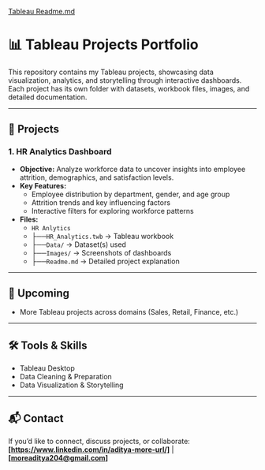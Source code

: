 [Tableau Readme.md](https://github.com/user-attachments/files/22621319/Tableau.Readme.md)
# 📊 Tableau Projects Portfolio

This repository contains my Tableau projects, showcasing data visualization, analytics, and storytelling through interactive dashboards. Each project has its own folder with datasets, workbook files, images, and detailed documentation.

---

## 🚀 Projects

### 1. HR Analytics Dashboard
- **Objective:** Analyze workforce data to uncover insights into employee attrition, demographics, and satisfaction levels.  
- **Key Features:**
  - Employee distribution by department, gender, and age group
  - Attrition trends and key influencing factors
  - Interactive filters for exploring workforce patterns
- **Files:**
  - `HR Anlytics`
  -   ├──`HR_Analytics.twb` → Tableau workbook  
  -   ├──`Data/` → Dataset(s) used  
  -   ├──`Images/` → Screenshots of dashboards  
  -   ├──`Readme.md` → Detailed project explanation  

---

## 📌 Upcoming
- More Tableau projects across domains (Sales, Retail, Finance, etc.)

---

## 🛠️ Tools & Skills
- Tableau Desktop  
- Data Cleaning & Preparation  
- Data Visualization & Storytelling  

---

## 📬 Contact
If you’d like to connect, discuss projects, or collaborate:  
**[https://www.linkedin.com/in/aditya-more-url/]** | **[moreaditya204@gmail.com]**
